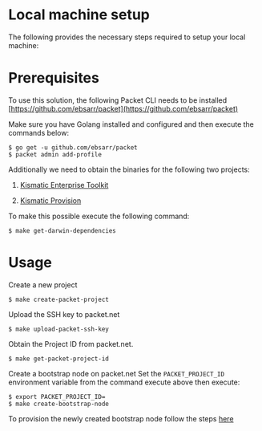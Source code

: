 # Local machine setup

The following provides the necessary steps required to setup your local machine:

# Prerequisites

To use this solution, the following Packet CLI needs to be installed [https://github.com/ebsarr/packet](https://github.com/ebsarr/packet)

Make sure you have Golang installed and configured and then execute the commands below:

```
$ go get -u github.com/ebsarr/packet
$ packet admin add-profile
```

Additionally we need to obtain the binaries for the following two projects:

1. [Kismatic Enterprise Toolkit](https://github.com/apprenda/kismatic)

2. [Kismatic Provision](https://github.com/apprenda/kismatic-provision)

To make this possible execute the following command:
```
$ make get-darwin-dependencies
```

# Usage

Create a new project
```
$ make create-packet-project
```

Upload the SSH key to packet.net
```
$ make upload-packet-ssh-key
```

Obtain the Project ID from packet.net.
```
$ make get-packet-project-id
```

Create a bootstrap node on packet.net
Set the `PACKET_PROJECT_ID` environment variable from the command execute above then execute:
```
$ export PACKET_PROJECT_ID=
$ make create-bootstrap-node
```

To provision the newly created bootstrap node follow the steps [here](provision-bootstrap-node.md)